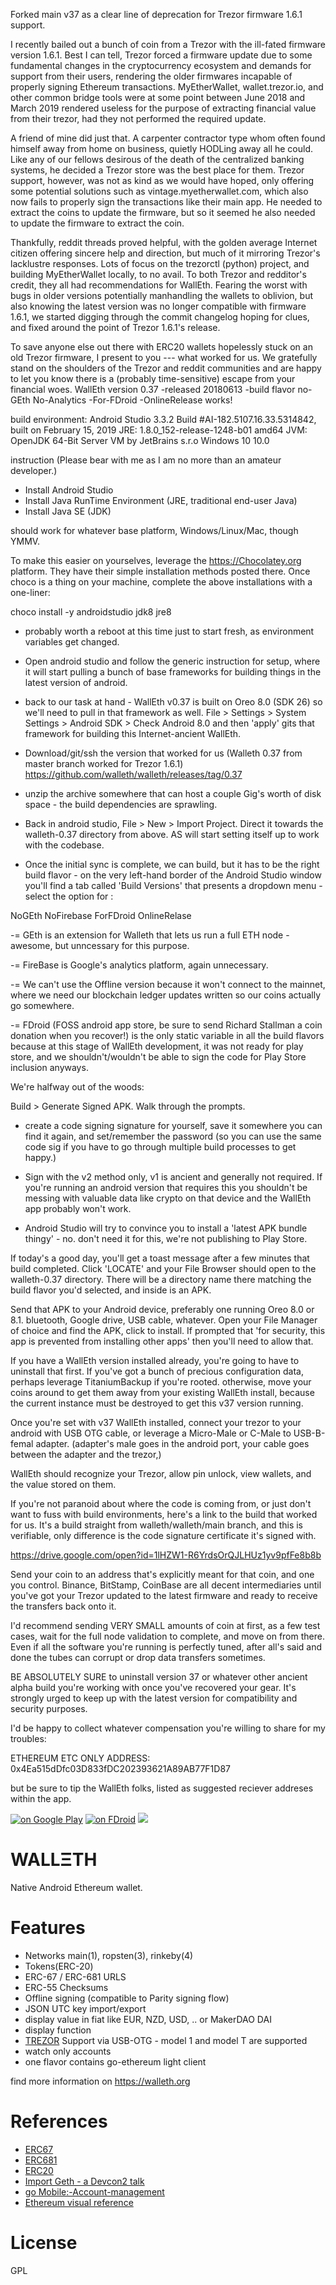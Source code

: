 Forked main v37 as a clear line of deprecation for Trezor firmware 1.6.1 support.

I recently bailed out a bunch of coin from a Trezor with the ill-fated firmware version 1.6.1. Best I can tell, Trezor forced a firmware update due to some fundamental changes in the cryptocurrency ecosystem and demands for support from their users, rendering the older firmwares incapable of properly signing Ethereum transactions. MyEtherWallet, wallet.trezor.io, and other common bridge tools were at some point between June 2018 and March 2019 rendered useless for the purpose of extracting financial value from their trezor, had they not performed the required update.

A friend of mine did just that. A carpenter contractor type whom often found himself away from home on business, quietly HODLing away all he could. Like any of our fellows desirous of the death of the centralized banking systems, he decided a Trezor store was the best place for them. Trezor support, however, was not as kind as we would have hoped, only offering some potential solutions such as vintage.myetherwallet.com, which also now fails to properly sign the transactions like their main app. He needed to extract the coins to update the firmware, but so it seemed he also needed to update the firmware to extract the coin.

Thankfully, reddit threads proved helpful, with the golden average Internet citizen offering sincere help and direction, but much of it mirroring Trezor's lacklustre responses. Lots of focus on the trezorctl (python) project, and building MyEtherWallet locally, to no avail. To both Trezor and redditor's credit, they all had recommendations for WallEth. Fearing the worst with bugs in older versions potentially manhandling the wallets to oblivion, but also knowing the latest version was no longer compatible with firmware 1.6.1, we started digging through the commit changelog hoping for clues, and fixed around the point of Trezor 1.6.1's release. 

To save anyone else out there with ERC20 wallets hopelessly stuck on an old Trezor firmware, I present to you --- what worked for us. We gratefully stand on the shoulders of the Trezor and reddit communities and are happy to let you know there is a (probably time-sensitive) escape from your financial woes. WallEth version 0.37 -released 20180613 -build flavor no-GEth No-Analytics -For-FDroid -OnlineRelease works!


build environment:
Android Studio 3.3.2
Build #AI-182.5107.16.33.5314842, built on February 15, 2019
JRE: 1.8.0_152-release-1248-b01 amd64
JVM: OpenJDK 64-Bit Server VM by JetBrains s.r.o
Windows 10 10.0

instruction (Please bear with me as I am no more than an amateur developer.)
- Install Android Studio
- Install Java RunTime Environment (JRE, traditional end-user Java)
- Install Java SE (JDK)

should work for whatever base platform, Windows/Linux/Mac, though YMMV. 

To make this easier on yourselves, leverage the https://Chocolatey.org platform. They have their simple installation methods posted there.
Once choco is a thing on your machine,  complete the above installations with a one-liner:

choco install -y androidstudio jdk8 jre8  

- probably worth a reboot at this time just to start fresh, as environment variables get changed. 

- Open android studio and follow the generic instruction for setup, where it will start pulling a bunch of base frameworks for building things in the latest version of android.

- back to our task at hand - WallEth v0.37 is built on Oreo 8.0 (SDK 26) so we'll need to pull in that framework as well.
File > Settings > System Settings > Android SDK > Check Android 8.0 and then 'apply'  gits that framework for building this Internet-ancient WallEth.

- Download/git/ssh the version that worked for us (Walleth 0.37 from master branch worked for Trezor 1.6.1)
https://github.com/walleth/walleth/releases/tag/0.37

- unzip the archive somewhere that can host a couple Gig's worth of disk space - the build dependencies are sprawling. 

- Back in android studio, File > New > Import Project. Direct it towards the walleth-0.37 directory from above. AS will start setting itself up to work with the codebase. 

- Once the initial sync is complete, we can build, but it has to be the right build flavor - on the very left-hand border of the Android Studio window you'll find a tab called 'Build Versions' that presents a dropdown menu - select the option for :

NoGEth
NoFirebase
ForFDroid
OnlineRelase

-= GEth is an extension for Walleth that lets us run a full ETH node - awesome, but unncessary for this purpose. 

-= FireBase is Google's analytics platform, again unnecessary. 

-= We can't use the Offline version because it won't connect to the mainnet, where we need our blockchain ledger updates written so our coins actually go somewhere.

-= FDroid (FOSS android app store, be sure to send Richard Stallman a coin donation when you recover!) is the only static variable in all the build flavors because at this stage of WallEth development, it was not ready for play store, and we shouldn't/wouldn't be able to sign the code for Play Store inclusion anyways.  


We're halfway out of the woods:

Build > Generate Signed APK. Walk through the prompts.

- create a code signing signature for yourself, save it somewhere you can find it again, and set/remember the password (so you can use the same code sig if you have to go through multiple build processes to get happy.)


- Sign with the v2 method only, v1 is ancient and generally not required. If you're running an android version that requires this you shouldn't be messing with valuable data like crypto on that device and the WallEth app probably won't work.

- Android Studio will try to convince you to install a 'latest APK bundle thingy' - no. don't need it for this, we're not publishing to Play Store.

If today's a good day, you'll get a toast message after a few minutes that build completed. Click 'LOCATE' and your File Browser should open to the walleth-0.37 directory. There will be a directory name there matching the build flavor you'd selected, and inside is an APK. 

Send that APK to your Android device, preferably one running Oreo 8.0 or 8.1. bluetooth, Google drive, USB cable, whatever. Open your File Manager of choice and find the APK, click to install. If prompted that 'for security, this app is prevented from installing other apps' then you'll need to allow that.

If you have a WallEth version installed already, you're going to have to uninstall that first. If you've got a bunch of precious configuration data, perhaps leverage TitaniumBackup if you're rooted. otherwise, move your coins around to get them away from your existing WallEth install, because the current instance must be destroyed to get this v37 version running.

Once you're set with v37 WallEth installed, connect your trezor to your android with USB OTG cable, or leverage a Micro-Male or C-Male to USB-B-femal adapter. (adapter's male goes in the android port, your cable goes between the adapter and the trezor,)


WallEth should recognize your Trezor, allow pin unlock, view wallets, and the value stored on them.

If you're not paranoid about where the code is coming from, or just don't want to fuss with build environments, here's a link to the build that worked for us. It's a build straight from walleth/walleth/main branch, and this is verifiable, only difference is the code signature certificate it's signed with. 

https://drive.google.com/open?id=1lHZW1-R6YrdsOrQJLHUz1yv9pfFe8b8b


Send your coin to an address that's explicitly meant for that coin, and one you control. Binance, BitStamp, CoinBase are all decent intermediaries until you've got your Trezor updated to the latest firmware and ready to receive the transfers back onto it. 

I'd recommend sending VERY SMALL amounts of coin at first, as a few test cases, wait for the full node validation to complete, and move on from there. Even if all the software you're running is perfectly tuned, after all's said and done the tubes can corrupt or drop data transfers sometimes.

BE ABSOLUTELY SURE to uninstall version 37 or whatever other ancient alpha build you're working with once you've recovered your gear. It's strongly urged to keep up with the latest version for compatibility and security purposes. 


I'd be happy to collect whatever compensation you're willing to share for my troubles:

ETHEREUM ETC ONLY ADDRESS: 0x4Ea515dDfc03D833fDC202393621A89AB77F1D87

but be sure to tip the WallEth folks, listed as suggested reciever addreses within the app. 




[![on Google Play](https://ligi.de/img/play_badge.png)](https://play.google.com/store/apps/details?id=org.walleth)
[![on FDroid](https://ligi.de/img/fdroid_badge.png)](https://f-droid.org/repository/browse/?fdid=org.walleth)
![](https://github.com/ligi/walleth/blob/master/assets/1024x500.png)

WALLΞTH
=======

Native Android Ethereum wallet.

Features
========

 - Networks main(1), ropsten(3), rinkeby(4)
 - Tokens(ERC-20)
 - ERC-67 / ERC-681 URLS
 - ERC-55 Checksums
 - Offline signing (compatible to Parity signing flow)
 - JSON UTC key import/export
 - display value in fiat like EUR, NZD, USD, .. or MakerDAO DAI 
 - display function 
 - [TREZOR](https://trezor.io/?a=walleth.org) Support via USB-OTG - model 1 and model T are supported
 - watch only accounts 
 - one flavor contains go-ethereum light client

find more information on https://walleth.org

References
==========

* [ERC67](https://github.com/ethereum/EIPs/issues/67)
* [ERC681](https://eips.ethereum.org/EIPS/eip-681)
* [ERC20](https://eips.ethereum.org/EIPS/eip-20)
* [Import Geth - a Devcon2 talk](https://ethereum.karalabe.com/talks/2016-devcon.html#1)
* [go Mobile:-Account-management](https://github.com/ethereum/go-ethereum/wiki/Mobile:-Account-management)
* [Ethereum visual reference](https://www.ethereum.org/images/logos/Ethereum_Visual_Identity_1.0.0.pdf)

License
=======

GPL
